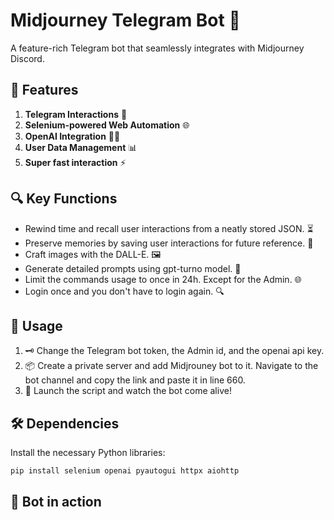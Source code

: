 # Midjourney Telegram Bot 🤖

A feature-rich Telegram bot that seamlessly integrates with Midjourney Discord.

## 🌟 Features

1. **Telegram Interactions** 📱
2. **Selenium-powered Web Automation** 🌐
3. **OpenAI Integration** 🧠✨
4. **User Data Management** 📊
5. **Super fast interaction** ⚡

## 🔍 Key Functions

- Rewind time and recall user interactions from a neatly stored JSON. ⏳
- Preserve memories by saving user interactions for future reference. 💾
- Craft images with the DALL-E. 🖼️
- Generate detailed prompts using gpt-turno model. 🔄
- Limit the commands usage to once in 24h. Except for the Admin. 🌐
- Login once and you don't have to login again. 🔍

## 🚀 Usage

1. 🗝️ Change the Telegram bot token, the Admin id, and the openai api key.
2. 📦 Create a private server and add Midjrouney bot to it. Navigate to the bot channel and copy the link and paste it in line 660.
3. 🚀 Launch the script and watch the bot come alive!

## 🛠️ Dependencies

Install the necessary Python libraries:

```
pip install selenium openai pyautogui httpx aiohttp
```

## 🎥 Bot in action


